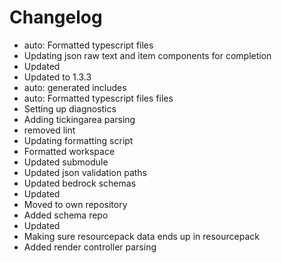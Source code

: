# Changelog 
- auto: Formatted typescript files
- Updating json raw text and item components for completion
- Updated
- Updated to 1.3.3
- auto: generated includes
- auto: Formatted typescript files files
- Setting up diagnostics
- Adding tickingarea parsing
- removed lint
- Updating formatting script
- Formatted workspace
- Updated submodule
- Updated json validation paths
- Updated bedrock schemas
- Updated
- Moved to own repository
- Added schema repo
- Updated
- Making sure resourcepack data ends up in resourcepack
- Added render controller parsing